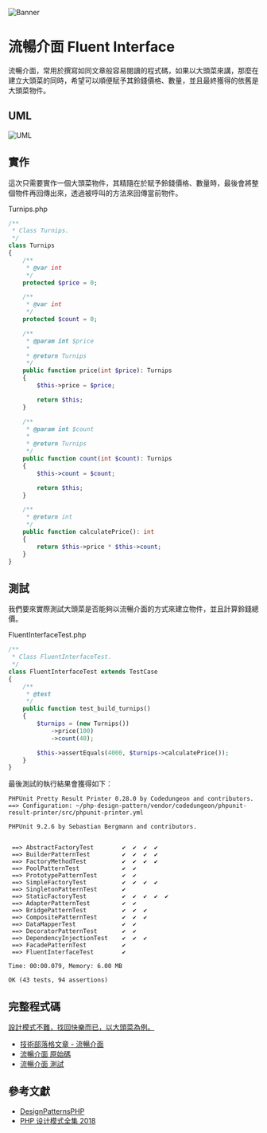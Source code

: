 ![Banner](https://raw.githubusercontent.com/Kantai235/php-design-pattern/master/DesignPatterns/Structural/FluentInterface/Banner.png)

# 流暢介面 Fluent Interface
流暢介面，常用於撰寫如同文章般容易閱讀的程式碼，如果以大頭菜來講，那麼在建立大頭菜的同時，希望可以順便賦予其鈴錢價格、數量，並且最終獲得的依舊是大頭菜物件。

## UML
![UML](https://raw.githubusercontent.com/Kantai235/php-design-pattern/master/DesignPatterns/Structural/FluentInterface/UML.png)

## 實作
這次只需要實作一個大頭菜物件，其精隨在於賦予鈴錢價格、數量時，最後會將整個物件再回傳出來，透過被呼叫的方法來回傳當前物件。

Turnips.php
```php
/**
 * Class Turnips.
 */
class Turnips
{
    /**
     * @var int
     */
    protected $price = 0;

    /**
     * @var int
     */
    protected $count = 0;

    /**
     * @param int $price
     * 
     * @return Turnips
     */
    public function price(int $price): Turnips
    {
        $this->price = $price;

        return $this;
    }

    /**
     * @param int $count
     * 
     * @return Turnips
     */
    public function count(int $count): Turnips
    {
        $this->count = $count;

        return $this;
    }

    /**
     * @return int
     */
    public function calculatePrice(): int
    {
        return $this->price * $this->count;
    }
}
```

## 測試
我們要來實際測試大頭菜是否能夠以流暢介面的方式來建立物件，並且計算鈴錢總價。

FluentInterfaceTest.php
```php
/**
 * Class FluentInterfaceTest.
 */
class FluentInterfaceTest extends TestCase
{
    /**
     * @test
     */
    public function test_build_turnips()
    {
        $turnips = (new Turnips())
            ->price(100)
            ->count(40);

        $this->assertEquals(4000, $turnips->calculatePrice());
    }
}
```

最後測試的執行結果會獲得如下：

```
PHPUnit Pretty Result Printer 0.28.0 by Codedungeon and contributors.
==> Configuration: ~/php-design-pattern/vendor/codedungeon/phpunit-result-printer/src/phpunit-printer.yml

PHPUnit 9.2.6 by Sebastian Bergmann and contributors.


 ==> AbstractFactoryTest        ✔  ✔  ✔  ✔  
 ==> BuilderPatternTest         ✔  ✔  ✔  ✔  
 ==> FactoryMethodTest          ✔  ✔  ✔  ✔  
 ==> PoolPatternTest            ✔  ✔  
 ==> PrototypePatternTest       ✔  ✔  
 ==> SimpleFactoryTest          ✔  ✔  ✔  ✔  
 ==> SingletonPatternTest       ✔  
 ==> StaticFactoryTest          ✔  ✔  ✔  ✔  ✔  
 ==> AdapterPatternTest         ✔  ✔  
 ==> BridgePatternTest          ✔  ✔  ✔  
 ==> CompositePatternTest       ✔  ✔  ✔  
 ==> DataMapperTest             ✔  ✔  
 ==> DecoratorPatternTest       ✔  ✔  
 ==> DependencyInjectionTest    ✔  ✔  ✔  
 ==> FacadePatternTest          ✔  
 ==> FluentInterfaceTest        ✔  

Time: 00:00.079, Memory: 6.00 MB

OK (43 tests, 94 assertions)
```

## 完整程式碼
[設計模式不難，找回快樂而已，以大頭菜為例。](https://github.com/Kantai235/php-design-pattern)
- [技術部落格文章 - 流暢介面](https://kantai235.github.io/FluentInterface)
- [流暢介面 原始碼](https://github.com/Kantai235/php-design-pattern/master/DesignPatterns/Structural/FluentInterface)
- [流暢介面 測試](https://github.com/Kantai235/php-design-pattern/master/Tests/Structural/FluentInterfaceTest.php)

## 參考文獻
- [DesignPatternsPHP](https://github.com/domnikl/DesignPatternsPHP)
- [PHP 设计模式全集 2018](https://learnku.com/docs/php-design-patterns/2018)
